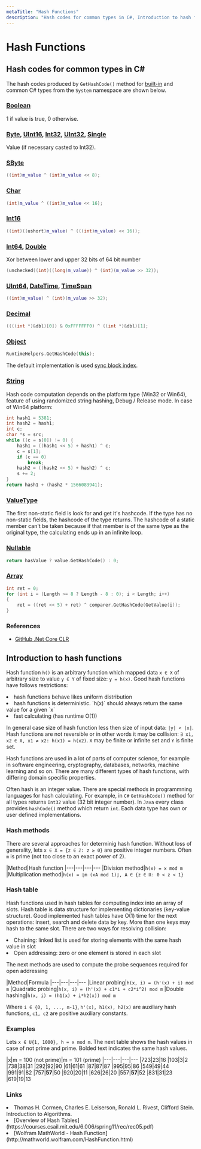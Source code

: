 ```yaml
---
metaTitle: "Hash Functions"
description: "Hash codes for common types in C#, Introduction to hash functions"
---
```


# Hash Functions



## Hash codes for common types in C#


The hash codes produced by `GetHashCode()` method for [built-in](https://msdn.microsoft.com/en-us/library/ya5y69ds.aspx) and common C# types from the `System` namespace are shown below.

### [Boolean](https://github.com/dotnet/coreclr/blob/release/1.1.0/src/mscorlib/src/System/Boolean.cs#L75)

1 if value is true, 0 otherwise.

### [Byte](https://github.com/dotnet/coreclr/blob/release/1.1.0/src/mscorlib/src/System/Byte.cs#L76), [UInt16](https://github.com/dotnet/coreclr/blob/release/1.1.0/src/mscorlib/src/System/UInt16.cs#L66), [Int32](https://github.com/dotnet/coreclr/blob/release/1.1.0/src/mscorlib/src/System/Int32.cs#L76), [UInt32](https://github.com/dotnet/coreclr/blob/release/1.1.0/src/mscorlib/src/System/UInt32.cs#L77), [Single](https://github.com/dotnet/coreclr/blob/release/1.1.0/src/mscorlib/src/System/Single.cs#L159)

Value (if necessary casted to Int32).

### [SByte](https://github.com/dotnet/coreclr/blob/release/1.1.0/src/mscorlib/src/System/SByte.cs#L70)

```cpp
((int)m_value ^ (int)m_value << 8);

```

### [Char](https://github.com/dotnet/coreclr/blob/release/1.1.0/src/mscorlib/src/System/Char.cs#L102)

```cpp
(int)m_value ^ ((int)m_value << 16);

```

### [Int16](https://github.com/dotnet/coreclr/blob/release/1.1.0/src/mscorlib/src/System/Int16.cs#L69)

```cpp
((int)((ushort)m_value) ^ (((int)m_value) << 16));

```

### [Int64](https://github.com/dotnet/coreclr/blob/release/1.1.0/src/mscorlib/src/System/Int64.cs#L75), [Double](https://github.com/dotnet/coreclr/blob/release/1.1.0/src/mscorlib/src/System/Double.cs#L191)

Xor between lower and upper 32 bits of 64 bit number

```cpp
(unchecked((int)((long)m_value)) ^ (int)(m_value >> 32));

```

### [UInt64](https://github.com/dotnet/coreclr/blob/release/1.1.0/src/mscorlib/src/System/UInt64.cs#L74), [DateTime](https://github.com/dotnet/coreclr/blob/release/1.1.0/src/mscorlib/src/System/DateTime.cs#L824), [TimeSpan](https://github.com/dotnet/coreclr/blob/release/1.1.0/src/mscorlib/src/System/TimeSpan.cs#L215)

```cpp
((int)m_value) ^ (int)(m_value >> 32);

```

### [Decimal](https://github.com/dotnet/coreclr/blob/release/1.1.0/src/classlibnative/bcltype/decimal.cpp#L102)

```cpp
((((int *)&dbl)[0]) & 0xFFFFFFF0) ^ ((int *)&dbl)[1];

```

### [Object](https://github.com/dotnet/coreclr/blob/release/1.1.0/src/mscorlib/src/System/Object.cs#L92)

```cpp
RuntimeHelpers.GetHashCode(this);

```

The default implementation is used [sync block index](https://github.com/dotnet/coreclr/blob/release/1.1.0/src/classlibnative/bcltype/objectnative.cpp#L103).

### [String](https://github.com/dotnet/coreclr/blob/release/1.1.0/src/mscorlib/src/System/String.Comparison.cs#L1003)

Hash code computation depends on the platform type (Win32 or Win64), feature of using randomized string hashing, Debug / Release mode. In case of Win64 platform:

```cpp
int hash1 = 5381;
int hash2 = hash1;
int c;
char *s = src;
while ((c = s[0]) != 0) {
    hash1 = ((hash1 << 5) + hash1) ^ c;
    c = s[1];
    if (c == 0)
        break;
    hash2 = ((hash2 << 5) + hash2) ^ c;
    s += 2;
}
return hash1 + (hash2 * 1566083941);

```

### [ValueType](https://github.com/dotnet/coreclr/blob/release/1.1.0/src/mscorlib/src/System/ValueType.cs#L83)

The first non-static field is look for and get it's hashcode. If the type has no non-static fields, the hashcode of the type returns.
The hashcode of a static member can't be taken because if that member is of the same type as the original type, the calculating ends up in an infinite loop.

### [Nullable<T>](https://github.com/dotnet/coreclr/blob/release/1.1.0/src/mscorlib/src/System/Nullable.cs#L69)

```cpp
return hasValue ? value.GetHashCode() : 0;

```

### [Array](https://github.com/dotnet/coreclr/blob/release/1.1.0/src/mscorlib/src/System/Array.cs#L800)

```cpp
int ret = 0;
for (int i = (Length >= 8 ? Length - 8 : 0); i < Length; i++) 
{
    ret = ((ret << 5) + ret) ^ comparer.GetHashCode(GetValue(i));
}

```

### References

- [GitHub .Net Core CLR](https://github.com/dotnet/coreclr)



## Introduction to hash functions


Hash function `h()` is an arbitrary function which mapped data `x ∈ X` of arbitrary size to value `y ∈ Y` of fixed size: `y = h(x)`. Good hash functions have follows restrictions:

<li>
hash functions behave likes uniform distribution
</li>
<li>
hash functions is deterministic. `h(x)` should always return the same value for a given `x`
</li>
<li>
fast calculating (has runtime O(1))
</li>

In general case size of hash function less then size of input data: `|y| < |x|`. Hash functions are not reversible or in other words it may be collision: `∃ x1, x2 ∈ X, x1 ≠ x2: h(x1) = h(x2)`. `X` may be finite or infinite set and `Y` is finite set.

Hash functions are used in a lot of parts of computer science, for example in software engineering, cryptography, databases, networks, machine learning and so on. There are many different types of hash functions, with differing domain specific properties.

Often hash is an integer value. There are special methods in programmning languages for hash calculating. For example, in `C#` `GetHashCode()` method for all types returns `Int32` value (32 bit integer number). In `Java` every class provides `hashCode()` method which return `int`. Each data type has own or user defined implementations.

### Hash methods

There are several approaches for determinig hash function. Without loss of generality, lets `x ∈ X = {z ∈ ℤ: z ≥ 0}` are positive integer numbers. Often `m` is prime (not too close to an exact power of 2).

|Method|Hash function
|---|---|---|---
|Division method|`h(x) = x mod m`
|Multiplication method|`h(x) = ⌊m (xA mod 1)⌋, A ∈ {z ∈ ℝ: 0 < z < 1}`

### Hash table

Hash functions used in hash tables for computing index into an array of slots. Hash table is data structure for implementing dictionaries (key-value structure). Good implemented hash tables have O(1) time for the next operations: insert, search and delete data by key. More than one keys may hash to the same slot. There are two ways for resolving collision:

<li>
Chaining: linked list is used for storing elements with the same hash value in slot
</li>
<li>
Open addressing: zero or one element is stored in each slot
</li>

The next methods are used to compute the probe sequences required for open addressing

|Method|Formula
|---|---|---|---
|Linear probing|`h(x, i) = (h'(x) + i) mod m`
|Quadratic probing|`h(x, i) = (h'(x) + c1*i + c2*i^2) mod m`
|Double hashing|`h(x, i) = (h1(x) + i*h2(x)) mod m`

Where `i ∈ {0, 1, ..., m-1}`, `h'(x), h1(x), h2(x)` are auxiliary hash functions, `c1, c2` are positive auxiliary constants.

### Examples

Lets `x ∈ U{1, 1000}, h = x mod m`. The next table shows the hash values in case of not prime and prime. Bolded text indicates the same hash values.

|x|m = 100 (not prime)|m = 101 (prime)
|---|---|---|---
|723|23|16
|103|3|2
|738|38|31
|292|92|90
|61|61|61
|87|87|87
|995|95|86
|549|49|44
|991|91|82
|757|**57**|50
|920|20|11
|626|26|20
|557|**57**|52
|831|31|23
|619|19|13

### Links

<li>
Thomas H. Cormen, Charles E. Leiserson, Ronald L. Rivest, Clifford Stein. Introduction to Algorithms.
</li>
<li>
[Overview of Hash Tables](https://courses.csail.mit.edu/6.006/spring11/rec/rec05.pdf)
</li>
<li>
[Wolfram MathWorld - Hash Function](http://mathworld.wolfram.com/HashFunction.html)
</li>

